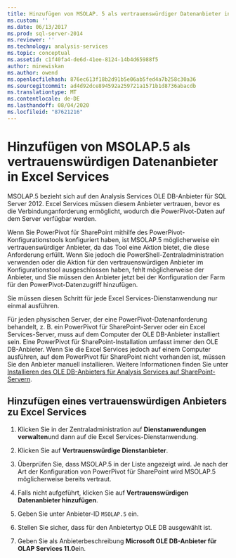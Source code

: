```yaml
---
title: Hinzufügen von MSOLAP. 5 als vertrauenswürdiger Datenanbieter in Excel Services | Microsoft-Dokumentation
ms.custom: ''
ms.date: 06/13/2017
ms.prod: sql-server-2014
ms.reviewer: ''
ms.technology: analysis-services
ms.topic: conceptual
ms.assetid: c1f40fa4-de6d-41ee-8124-14b4d65988f5
author: minewiskan
ms.author: owend
ms.openlocfilehash: 876ec613f18b2d91b5e06ab5fed4a7b258c30a36
ms.sourcegitcommit: ad4d92dce894592a259721a1571b1d8736abacdb
ms.translationtype: MT
ms.contentlocale: de-DE
ms.lasthandoff: 08/04/2020
ms.locfileid: "87621216"
---
```

# <a name="add-msolap5-as-a-trusted-data-provider-in-excel-services"></a>Hinzufügen von MSOLAP.5 als vertrauenswürdigen Datenanbieter in Excel Services
  MSOLAP.5 bezieht sich auf den Analysis Services OLE DB-Anbieter für SQL Server 2012. Excel Services müssen diesem Anbieter vertrauen, bevor es die Verbindunganforderung ermöglicht, wodurch die PowerPivot-Daten auf dem Server verfügbar werden.  
  
 Wenn Sie PowerPivot für SharePoint mithilfe des PowerPivot-Konfigurationstools konfiguriert haben, ist MSOLAP.5 möglicherweise ein vertrauenswürdiger Anbieter, da das Tool eine Aktion bietet, die diese Anforderung erfüllt. Wenn Sie jedoch die PowerShell-Zentraladministration verwenden oder die Aktion für den vertrauenswürdigen Anbieter im Konfigurationstool ausgeschlossen haben, fehlt möglicherweise der Anbieter, und Sie müssen den Anbieter jetzt bei der Konfiguration der Farm für den PowerPivot-Datenzugriff hinzufügen.  
  
 Sie müssen diesen Schritt für jede Excel Services-Dienstanwendung nur einmal ausführen.  
  
 Für jeden physischen Server, der eine PowerPivot-Datenanforderung behandelt, z. B. ein PowerPivot für SharePoint-Server oder ein Excel Services-Server, muss auf dem Computer der OLE DB-Anbieter installiert sein. Eine PowerPivot für SharePoint-Installation umfasst immer den OLE DB-Anbieter. Wenn Sie die Excel Services jedoch auf einem Computer ausführen, auf dem PowerPivot für SharePoint nicht vorhanden ist, müssen Sie den Anbieter manuell installieren. Weitere Informationen finden Sie unter [Installieren des OLE DB-Anbieters für Analysis Services auf SharePoint-Servern](../../sql-server/install/install-the-analysis-services-ole-db-provider-on-sharepoint-servers.md).  
  
## <a name="add-a-trusted-provider-to-excel-services"></a>Hinzufügen eines vertrauenswürdigen Anbieters zu Excel Services  
  
1.  Klicken Sie in der Zentraladministration auf **Dienstanwendungen verwalten**und dann auf die Excel Services-Dienstanwendung.  
  
2.  Klicken Sie auf **Vertrauenswürdige Dienstanbieter**.  
  
3.  Überprüfen Sie, dass MSOLAP.5 in der Liste angezeigt wird. Je nach der Art der Konfiguration von PowerPivot für SharePoint wird MSOLAP.5 möglicherweise bereits vertraut.  
  
4.  Falls nicht aufgeführt, klicken Sie auf **Vertrauenswürdigen Datenanbieter hinzufügen**.  
  
5.  Geben Sie unter Anbieter-ID `MSOLAP.5` ein.  
  
6.  Stellen Sie sicher, dass für den Anbietertyp OLE DB ausgewählt ist.  
  
7.  Geben Sie als Anbieterbeschreibung **Microsoft OLE DB-Anbieter für OLAP Services 11.0**ein.  
  
  
